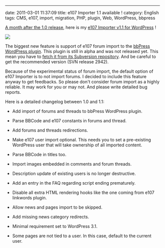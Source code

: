 ---
date: 2011-03-01 11:37:09
title: e107 Importer 1.1 available !
category: English
tags: CMS, e107, import, migration, PHP, plugin, Web, WordPress, bbpress

[A month after the 1.0 release](http://kevin.deldycke.com/2011/01/e107-importer-wordpress-plugin-v1-0-released/), here is my [e107 Importer v1.1 for WordPress](http://wordpress.org/extend/plugins/e107-importer/) !

![](/uploads/2011/e107-importer-option-panel.png)

The biggest new feature is support of e107 forum import to the [bbPress WordPress plugin](http://wordpress.org/extend/plugins/bbpress/). This plugin is still in alpha and was not released yet. This mean you have to [fetch it from its Subversion repository](http://trac.bbpress.org/browser/branches/plugin?rev=2942). And be careful to get the recommended version (SVN release 2942).

Because of the experimental status of forum import, the default option of e107 Importer is to not import forums. I decided to include this feature anyway to get feedbacks. So please don't consider forum import as a highly reliable. It may work for you or may not. And please write detailed bug reports.

Here is a detailed changelog between 1.0 and 1.1:

  * Add import of forums and threads to bbPress WordPress plugin.

  * Parse BBCode and e107 constants in forums and thread.

  * Add forums and threads redirections.

  * Make e107 user import optional. This needs you to set a pre-existing WordPress user that will take ownership of all imported content.

  * Parse BBCode in titles too.

  * Import images embedded in comments and forum threads.

  * Description update of existing users is no longer destructive.

  * Add an entry in the FAQ regarding script ending prematurely.

  * Disable all extra HTML rendering hooks like the one coming from e107 linkwords plugin.

  * Allow news and pages import to be skipped.

  * Add missing news category redirects.

  * Minimal requirement set to WordPress 3.1.

  * Some pages are not tied to a user. In this case, default to the current user.

